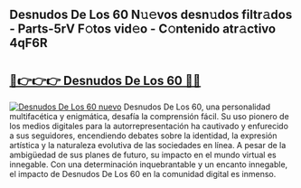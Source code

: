 ## Desnudos De Los 60 N𝚞𝚎vos desn𝚞dos filtr𝚊dos - Parts-5rV F𝚘tos vid𝚎o - C𝚘ntenido atr𝚊ctivo 4qF6R

# <h2><a href="http://mb7oo3.tromn.icu/?c=Desnudos+De+Los+60">🔗👉👉👉 Desnudos De Los 60 🔗🔗</a></h2>

[![Desnudos De Los 60 nuevo](https://i.imgur.com/pEAQMta.gif)](http://mb7oo3.tromn.icu/?c=Desnudos+De+Los+60)
Desnudos De Los 60, una personalidad multifacética y enigmática, desafía la comprensión fácil. Su uso pionero de los medios digitales para la autorrepresentación ha cautivado y enfurecido a sus seguidores, encendiendo debates sobre la identidad, la expresión artística y la naturaleza evolutiva de las sociedades en línea. A pesar de la ambigüedad de sus planes de futuro, su impacto en el mundo virtual es innegable. Con una determinación inquebrantable y un encanto innegable, el impacto de Desnudos De Los 60 en la comunidad digital es inmenso.

